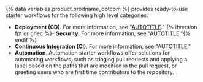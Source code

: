 {% data variables.product.prodname_dotcom %} provides ready-to-use starter workflows for the following high level categories:
- **Deployment (CD)**. For more information, see "[AUTOTITLE](/actions/deployment/about-deployments/about-continuous-deployment)."
{% ifversion fpt or ghec %}- **Security**. For more information, see "[AUTOTITLE](/code-security/code-scanning/automatically-scanning-your-code-for-vulnerabilities-and-errors/configuring-advanced-setup-for-code-scanning#configuring-code-scanning-using-third-party-actions)."{% endif %}
- **Continuous Integration (CI)**. For more information, see "[AUTOTITLE](/actions/automating-builds-and-tests/about-continuous-integration)."
- **Automation**. Automation starter workflows offer solutions for automating workflows, such as triaging pull requests and applying a label based on the paths that are modified in the pull request, or greeting users who are first time contributors to the repository.
